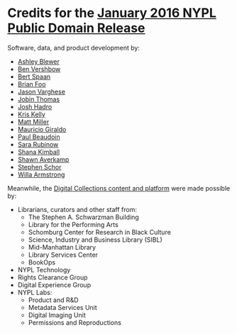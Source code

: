 <!-- # nypl-publicdomain.github.io

`CNAME` links [publicdomain.nypl.org](http://publicdomain.nypl.org) to NYPL Public Domain Digital Collections GitHub repositories.
-->

# Credits for the [January 2016 NYPL Public Domain Release](http://publicdomain.nypl.org)

Software, data, and product development by:

- [Ashley Blewer](https://github.com/ablwr)
- [Ben Vershbow](https://github.com/subsublibrary)
- [Bert Spaan](https://github.com/bertspaan)
- [Brian Foo](https://github.com/beefoo)
- [Jason Varghese](https://github.com/jvarghese01)
- [Jobin Thomas](https://github.com/jobinthomasnypl)
- [Josh Hadro](https://github.com/hadro)
- [Kris Kelly](https://github.com/emu47)
- [Matt Miller](https://github.com/thisismattmiller)
- [Mauricio Giraldo](https://github.com/mgiraldo)
- [Paul Beaudoin](https://github.com/nonword)
- [Sara Rubinow](https://github.com/f8f8ff)
- [Shana Kimball](https://github.com/smkimball)
- [Shawn Averkamp](https://github.com/saverkamp)
- [Stephen Schor](https://github.com/nodanaonlyzuul)
- [Willa Armstrong](https://github.com/wlla)

Meanwhile, the [Digital Collections content and platform](http://digitalcollections.nypl.org) were made possible by:
- Librarians, curators and other staff from:
    + The Stephen A. Schwarzman Building
    + Library for the Performing Arts
    + Schomburg Center for Research in Black Culture
    + Science, Industry and Business Library (SIBL) 
    + Mid-Manhattan Library
    + Library Services Center
    + BookOps
- NYPL Technology
- Rights Clearance Group
- Digital Experience Group
- NYPL Labs:
  - Product and R&D
  - Metadata Services Unit 
  - Digital Imaging Unit
  - Permissions and Reproductions
